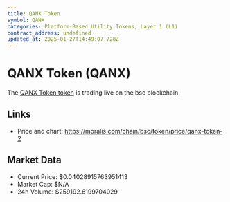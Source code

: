 ```yaml
---
title: QANX Token
symbol: QANX
categories: Platform-Based Utility Tokens, Layer 1 (L1)
contract_address: undefined
updated_at: 2025-01-27T14:49:07.728Z
---
```


# QANX Token (QANX)
The [QANX Token token](https://moralis.com/chain/bsc/token/price/qanx-token-2) is trading live on the bsc blockchain.

## Links
- Price and chart: https://moralis.com/chain/bsc/token/price/qanx-token-2

## Market Data
- Current Price: $0.04028915763951413
- Market Cap: $N/A
- 24h Volume: $259192.6199704029
